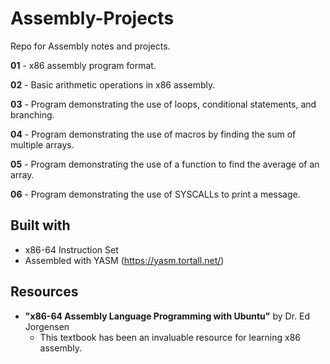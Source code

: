 # Assembly-Projects
Repo for Assembly notes and projects.

**01** - x86 assembly program format.

**02** - Basic arithmetic operations in x86 assembly.

**03** - Program demonstrating the use of loops, conditional statements, and branching.

**04** - Program demonstrating the use of macros by finding the sum of multiple arrays.

**05** - Program demonstrating the use of a function to find the average of an array.

**06** - Program demonstrating the use of SYSCALLs to print a message.

## Built with
* x86-64 Instruction Set 
* Assembled with YASM (https://yasm.tortall.net/)
## Resources
* **"x86-64 Assembly Language Programming with Ubuntu"** by Dr. Ed Jorgensen
  - This textbook has been an invaluable resource for learning x86 assembly.
